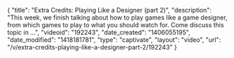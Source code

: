 {
    "title": "Extra Credits: Playing Like a Designer (part 2)",
    "description": "This week, we finish talking about how to play games like a game designer, from which games to play to what you should watch for. Come discuss this topic in ...",
    "videoid": "192243",
    "date_created": "1406055195",
    "date_modified": "1418181781",
    "type": "captivate",
    "layout": "video",
    "url": "\/v\/extra-credits-playing-like-a-designer-part-2\/192243"
}